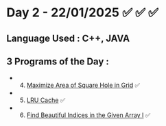 # Day 2 - 22/01/2025 ✅ ✅ ✅
## Language Used : **C++**, **JAVA**
## 3 Programs of the Day :
   - 4. [Maximize Area of Square Hole in Grid](https://leetcode.com/problems/maximize-area-of-square-hole-in-grid/description/) ✅
   - 5. [LRU Cache](https://leetcode.com/problems/lru-cache/description/) ✅
   - 6. [Find Beautiful Indices in the Given Array I](https://leetcode.com/problems/find-beautiful-indices-in-the-given-array-i/description/) ✅
##
